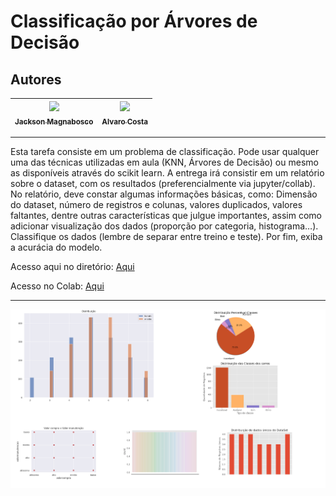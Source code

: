 Classificação por Árvores de Decisão
===============================================

## Autores

  | [<img src="https://avatars1.githubusercontent.com/u/46221221?s=460&u=0d161e390cdad66e925f3d52cece6c3e65a23eb2&v=4" width=115><br><sub>Jackson Magnabosco</sub>](https://github.com/jacksonn455) | [<img src="https://avatars1.githubusercontent.com/u/47832168?s=460&v=4" width=115><br><sub>Alvaro Costa</sub>](https://pt-br.facebook.com/alvaroluis.costa) |
  | :---: | :---: |
--------------------

Esta tarefa consiste em um problema de classificação. Pode usar qualquer uma das técnicas utilizadas em aula (KNN, Árvores de Decisão) ou mesmo as disponíveis através do scikit learn.
A entrega irá consistir em um relatório sobre o dataset, com os resultados (preferencialmente via jupyter/collab). No relatório, deve constar algumas informações básicas, como: Dimensão do dataset, número de registros e colunas, valores duplicados, valores faltantes, dentre outras características que julgue importantes, assim como adicionar visualização dos dados (proporção por categoria, histograma…).
Classifique os dados (lembre de separar entre treino e teste). Por fim, exiba a acurácia do modelo.

Acesso aqui no diretório: [Aqui](https://github.com/jacksonn455/Trabalho2IA/blob/master/dataset_carros.ipynb)
 
Acesso no Colab: [Aqui](https://colab.research.google.com/drive/15NhE-LKjKoP4ETodHc-tE30H6G9xZCp5?usp=sharing)

--------------------
![](https://github.com/jacksonn455/Arvores-de-Decisao/blob/master/img3.png)
